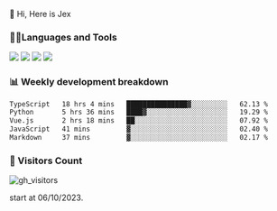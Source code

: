  👋 Hi, Here is Jex

 

### 🧑‍💻Languages and Tools

<code><a href="https://react.dev"><img src="https://api.iconify.design/logos:react.svg" /></a></code>
<code><a href="https://github.com/vuejs/core"><img src="https://api.iconify.design/logos:vue.svg" /></a></code> 
<code><a href="https://github.com/microsoft/TypeScript"><img src="https://api.iconify.design/logos:typescript-icon.svg" /></a></code>
<code><a href="https://threejs.org/"><img src="https://api.iconify.design/logos:threejs.svg" /></a></code>

### 📊 Weekly development breakdown

<!--START_SECTION:waka-->

```txt
TypeScript   18 hrs 4 mins   ███████████████▓░░░░░░░░░   62.13 %
Python       5 hrs 36 mins   ████▓░░░░░░░░░░░░░░░░░░░░   19.29 %
Vue.js       2 hrs 18 mins   ██░░░░░░░░░░░░░░░░░░░░░░░   07.92 %
JavaScript   41 mins         ▓░░░░░░░░░░░░░░░░░░░░░░░░   02.40 %
Markdown     37 mins         ▓░░░░░░░░░░░░░░░░░░░░░░░░   02.17 %
```

<!--END_SECTION:waka-->


### 👀 Visitors Count

![gh_visitors](https://profile-counter.glitch.me/jexlau/count.svg)

start at 06/10/2023.
